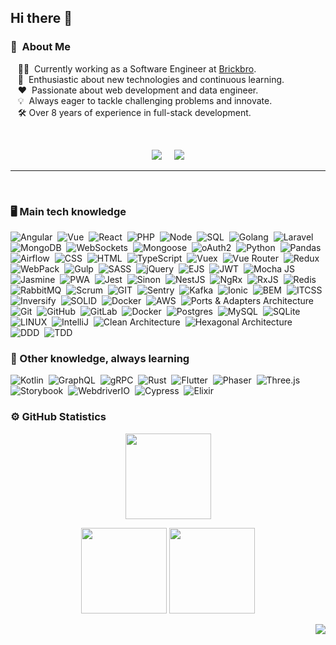 ## Hi there 👋

### :space_invader: &nbsp;About Me

&nbsp;&nbsp;&nbsp;👨‍💻 &nbsp;Currently working as a Software Engineer at [Brickbro](https://www.brickbro.com/). \
&nbsp;&nbsp;&nbsp;🌱 &nbsp;Enthusiastic about new technologies and continuous learning.\
&nbsp;&nbsp;&nbsp;❤️ &nbsp;Passionate about web development and data engineer.\
&nbsp;&nbsp;&nbsp;💡 &nbsp;Always eager to tackle challenging problems and innovate.\
&nbsp;&nbsp;&nbsp;🛠️ Over 8 years of experience in full-stack development.

<br/>

<p align="center">
  <a href="https://www.linkedin.com/in/munozaitor/"><img src="https://img.shields.io/badge/linkedin-%230077B5.svg?&style=for-the-badge&logo=linkedin&logoColor=white" /></a>&nbsp;&nbsp;&nbsp;&nbsp;
  <a href="https://twitter.com/ankat_"><img src="https://img.shields.io/badge/Twitter-%231DA1F2.svg?&style=for-the-badge&logo=twitter&logoColor=white" /></a>
</p>


<hr/>
<br/>

### 🖥️ Main tech knowledge

![Angular](https://img.shields.io/badge/ANGULAR-DD0031.svg?&style=flat&logo=angular&logoColor=white)&nbsp;
![Vue](https://img.shields.io/badge/VUE-4FC08D.svg?&style=flat&logo=vue.js&logoColor=white)&nbsp;
![React](https://img.shields.io/badge/REACT-61DAFB.svg?&style=flat&logo=react&logoColor=black)&nbsp;
![PHP](https://img.shields.io/badge/PHP-777BB4.svg?&style=flat&logo=php&logoColor=white)&nbsp;
![Node](https://img.shields.io/badge/NODE-339933.svg?&style=flat&logo=node.js&logoColor=white)&nbsp;
![SQL](https://img.shields.io/badge/SQL-003B57.svg?&style=flat&logo=sql&logoColor=white)&nbsp;
![Golang](https://img.shields.io/badge/GOLANG-00ADD8.svg?&style=flat&logo=go&logoColor=white)&nbsp;
![Laravel](https://img.shields.io/badge/LARAVEL-FF2D20.svg?&style=flat&logo=laravel&logoColor=white)&nbsp;
![MongoDB](https://img.shields.io/badge/MONGODB-47A248.svg?&style=flat&logo=mongodb&logoColor=white)&nbsp;
![WebSockets](https://img.shields.io/badge/WEBSOCKETS-010101.svg?&style=flat&logo=websocket&logoColor=white)&nbsp;
![Mongoose](https://img.shields.io/badge/MONGOOSE-880000.svg?&style=flat&logo=mongoose&logoColor=white)&nbsp;
![oAuth2](https://img.shields.io/badge/OAUTH2-336699.svg?&style=flat&logo=oauth&logoColor=white)&nbsp;
![Python](https://img.shields.io/badge/PYTHON-3776AB.svg?&style=flat&logo=python&logoColor=white)&nbsp;
![Pandas](https://img.shields.io/badge/PANDAS-150458.svg?&style=flat&logo=pandas&logoColor=white)&nbsp;
![Airflow](https://img.shields.io/badge/AIRFLOW-017CEE.svg?&style=flat&logo=apache-airflow&logoColor=white)&nbsp;
![CSS](https://img.shields.io/badge/CSS-1572B6.svg?&style=flat&logo=css3&logoColor=white)&nbsp;
![HTML](https://img.shields.io/badge/HTML-E34F26.svg?&style=flat&logo=html5&logoColor=white)&nbsp;
![TypeScript](https://img.shields.io/badge/TYPESCRIPT-007ACC.svg?&style=flat&logo=typescript&logoColor=white)&nbsp;
![Vuex](https://img.shields.io/badge/VUEX-4FC08D.svg?&style=flat&logo=vuex&logoColor=white)&nbsp;
![Vue Router](https://img.shields.io/badge/VUE_ROUTER-4FC08D.svg?&style=flat&logo=vue-router&logoColor=white)&nbsp;
![Redux](https://img.shields.io/badge/REDUX-764ABC.svg?&style=flat&logo=redux&logoColor=white)&nbsp;
![WebPack](https://img.shields.io/badge/WEBPACK-8DD6F9.svg?&style=flat&logo=webpack&logoColor=black)&nbsp;
![Gulp](https://img.shields.io/badge/GULP-CF4647.svg?&style=flat&logo=gulp&logoColor=white)&nbsp;
![SASS](https://img.shields.io/badge/SASS-CC6699.svg?&style=flat&logo=sass&logoColor=white)&nbsp;
![jQuery](https://img.shields.io/badge/JQUERY-0769AD.svg?&style=flat&logo=jquery&logoColor=white)&nbsp;
![EJS](https://img.shields.io/badge/EJS-000000.svg?&style=flat&logo=ejs&logoColor=white)&nbsp;
![JWT](https://img.shields.io/badge/JWT-000000.svg?&style=flat&logo=json-web-tokens&logoColor=white)&nbsp;
![Mocha JS](https://img.shields.io/badge/MOCHA_JS-8D6748.svg?&style=flat&logo=mocha&logoColor=white)&nbsp;
![Jasmine](https://img.shields.io/badge/JASMINE-8A4182.svg?&style=flat&logo=jasmine&logoColor=white)&nbsp;
![PWA](https://img.shields.io/badge/PWA-5A0FC8.svg?&style=flat&logo=pwa&logoColor=white)&nbsp;
![Jest](https://img.shields.io/badge/JEST-C21325.svg?&style=flat&logo=jest&logoColor=white)&nbsp;
![Sinon](https://img.shields.io/badge/SINON-8D6748.svg?&style=flat&logo=sinon&logoColor=white)&nbsp;
![NestJS](https://img.shields.io/badge/NESTJS-E0234E.svg?&style=flat&logo=nestjs&logoColor=white)&nbsp;
![NgRx](https://img.shields.io/badge/NGRX-BA68C8.svg?&style=flat&logo=ngrx&logoColor=white)&nbsp;
![RxJS](https://img.shields.io/badge/RXJS-B7178C.svg?&style=flat&logo=reactivex&logoColor=white)&nbsp;
![Redis](https://img.shields.io/badge/REDIS-DC382D.svg?&style=flat&logo=redis&logoColor=white)&nbsp;
![RabbitMQ](https://img.shields.io/badge/RABBITMQ-FF6600.svg?&style=flat&logo=rabbitmq&logoColor=white)&nbsp;
![Scrum](https://img.shields.io/badge/SCRUM-6DB33F.svg?&style=flat&logo=scrumalliance&logoColor=white)&nbsp;
![GIT](https://img.shields.io/badge/GIT-F05032.svg?&style=flat&logo=git&logoColor=white)&nbsp;
![Sentry](https://img.shields.io/badge/SENTRY-362D59.svg?&style=flat&logo=sentry&logoColor=white)&nbsp;
![Kafka](https://img.shields.io/badge/KAFKA-231F20.svg?&style=flat&logo=apache-kafka&logoColor=white)&nbsp;
![Ionic](https://img.shields.io/badge/IONIC-3880FF.svg?&style=flat&logo=ionic&logoColor=white)&nbsp;
![BEM](https://img.shields.io/badge/BEM-000000.svg?&style=flat&logo=bem&logoColor=white)&nbsp;
![ITCSS](https://img.shields.io/badge/ITCSS-000000.svg?&style=flat&logo=itcss&logoColor=white)&nbsp;
![Inversify](https://img.shields.io/badge/INVERSIFY-2F4F4F.svg?&style=flat&logo=inversify&logoColor=white)&nbsp;
![SOLID](https://img.shields.io/badge/SOLID-000000.svg?&style=flat&logo=solid&logoColor=white)&nbsp;
![Docker](https://img.shields.io/badge/DOCKER-2496ED.svg?&style=flat&logo=docker&logoColor=white)&nbsp;
![AWS](https://img.shields.io/badge/AWS-232F3E.svg?&style=flat&logo=amazon-aws&logoColor=white)&nbsp;
![Ports & Adapters Architecture](https://img.shields.io/badge/PORTS_&_ADAPTERS_ARCHITECTURE-000000.svg?&style=flat&logo=hexagonal-architecture&logoColor=white)&nbsp;
![Git](https://img.shields.io/badge/GIT-%23F05033.svg?&style=flat&logo=git&logoColor=white)&nbsp;
![GitHub](https://img.shields.io/badge/GITHUB-%23121011.svg?&style=flat&logo=github&logoColor=white)&nbsp;
![GitLab](https://img.shields.io/badge/GITLAB-%23181717.svg?&style=flat&logo=gitlab&logoColor=white)&nbsp;
![Docker](https://img.shields.io/badge/DOCKER-2496ED.svg?&style=flat&logo=docker&logoColor=white)&nbsp;
![Postgres](https://img.shields.io/badge/POSTGRES-%23316192.svg?&style=flat&logo=postgresql&logoColor=white)&nbsp;
![MySQL](https://img.shields.io/badge/MARIADB-4479A1.svg?&style=flat&logo=mariadb&logoColor=white)&nbsp;
![SQLite](https://img.shields.io/badge/SQLITE-003B57.svg?&style=flat&logo=sqlite&logoColor=white)&nbsp;
![LINUX](https://img.shields.io/badge/LINUX-FCC624?style=flat-square&logo=linux&logoColor=black)&nbsp;
![IntelliJ](https://img.shields.io/badge/INTELLIJ-000000.svg?&style=flat&logo=intellij-idea)&nbsp;
![Clean Architecture](https://img.shields.io/badge/CLEAN%20ARCHITECTURE-6DB33F.svg?&style=flat&logoColor=white)&nbsp;
![Hexagonal Architecture](https://img.shields.io/badge/HEXAGONAL-2496ED.svg?&style=flat&logoColor=white)&nbsp;
![DDD](https://img.shields.io/badge/DOMAIN%20DD-02569B.svg?&style=flat&logo=ddd&logoColor=white)&nbsp;
![TDD](https://img.shields.io/badge/TEST%20DD-E34F26.svg?&style=flat&logo=tdd&logoColor=white)&nbsp;

### 🧠 Other knowledge, always learning

![Kotlin](https://img.shields.io/badge/KOTLIN-0095D5.svg?&style=flat&logo=kotlin&logoColor=white)&nbsp;
![GraphQL](https://img.shields.io/badge/GraphQL-E10098.svg?&style=flat&logo=graphql&logoColor=white)&nbsp;
![gRPC](https://img.shields.io/badge/gRPC-4285F4.svg?&style=flat&logo=grpc&logoColor=white)&nbsp;
![Rust](https://img.shields.io/badge/Rust-000000.svg?&style=flat&logo=rust&logoColor=white)&nbsp;
![Flutter](https://img.shields.io/badge/Flutter-02569B.svg?&style=flat&logo=flutter&logoColor=white)&nbsp;
![Phaser](https://img.shields.io/badge/Phaser-8BC0D0.svg?&style=flat&logo=phaser&logoColor=white)&nbsp;
![Three.js](https://img.shields.io/badge/Three.js-000000.svg?&style=flat&logo=three.js&logoColor=white)&nbsp;
![Storybook](https://img.shields.io/badge/Storybook-FF4785.svg?&style=flat&logo=storybook&logoColor=white)&nbsp;
![WebdriverIO](https://img.shields.io/badge/WebdriverIO-EA5906.svg?&style=flat&logo=webdriverio&logoColor=white)&nbsp;
![Cypress](https://img.shields.io/badge/Cypress-17202C.svg?&style=flat&logo=cypress&logoColor=white)&nbsp;
![Elixir](https://img.shields.io/badge/Elixir-4B275F.svg?&style=flat&logo=elixir&logoColor=white)&nbsp;

### ⚙️ GitHub Statistics

<p align="center">
    <img height="137px" src="https://github-readme-streak-stats.herokuapp.com/?user=aitormunoz&hide_border=true&theme=nightowl" />
</p>
<p align="center">
    <img height="137px" src="https://github-readme-stats.vercel.app/api?username=aitormunoz&hide_title=true&hide_border=true&show_icons=true&include_all_commits=true&count_private=true&line_height=21&theme=nightowl" /> 
    <img height="137px" src="https://github-readme-stats.vercel.app/api/top-langs/?username=aitormunoz&hide=html&hide_title=true&hide_border=true&layout=compact&langs_count=8&theme=nightowl" />
</p>

<p align="right">
<img src="https://badges.pufler.dev/visits/aitormunoz/aitormunoz?color=black&logo=github" />
</p>
